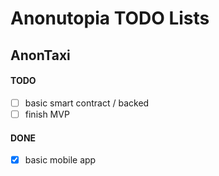 # Anonutopia TODO Lists

## AnonTaxi

#### TODO

- [ ] basic smart contract / backed
- [ ] finish MVP

#### DONE

- [x] basic mobile app
